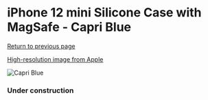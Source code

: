 # iPhone 12 mini Silicone Case with MagSafe - Capri Blue

[Return to previous page](/iphone_12)

[High-resolution image from Apple](https://store.storeimages.cdn-apple.com/8756/as-images.apple.com/is/MJYU3?wid=4500&hei=4500&fmt=png)

<div style="width: 384px"><img src="/everysource/MJYU3.png" alt="Capri Blue"></div>

### Under construction
